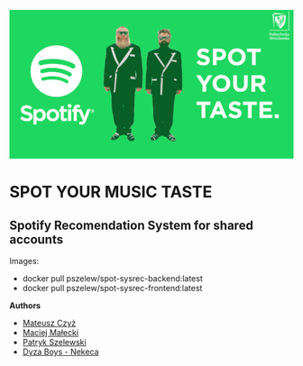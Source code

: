![](spot_recsys_frontend/img/dyza.png)

# SPOT YOUR MUSIC TASTE

## Spotify Recomendation System for shared accounts

Images:
- docker pull pszelew/spot-sysrec-backend:latest
- docker pull pszelew/spot-sysrec-frontend:latest



**Authors**
- [Mateusz Czyż](https://github.com/CzyzuM/)<br>
- [Maciej Małecki](https://github.com/Krukrukk)<br>
- [Patryk Szelewski](https://github.com/pszelew/)<br>
- [Dyza Boys - Nekeca](https://www.youtube.com/watch?v=GHDhA72nEEo)
